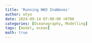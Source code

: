 ```yaml
---
title: 'Running WW3 InaWaves'
author: wtyo
date: 2024-09-14 07:00:00 +0700 
categories: [Oceanography, Modelling]
tags: [model, ocean]
math: true
---
```

